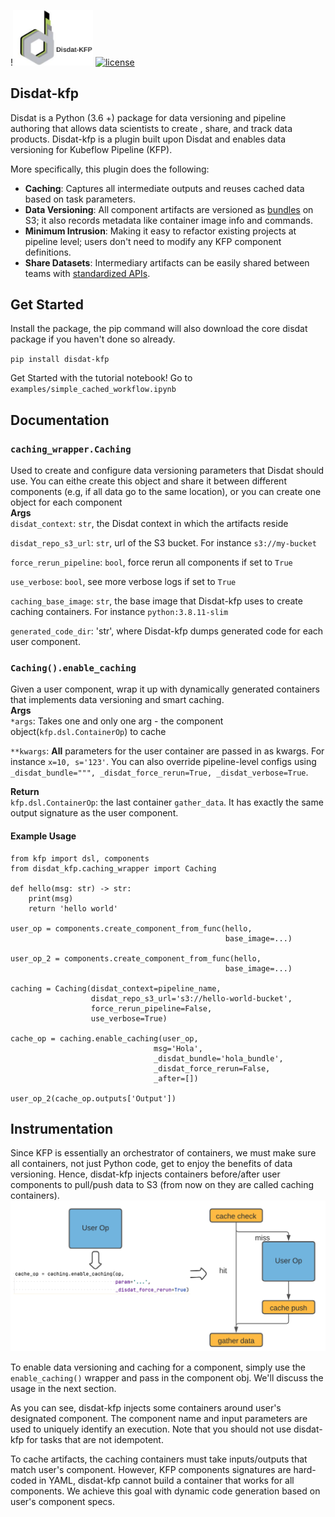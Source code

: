 
!<img src="./docs/logo.png" width="128">
[![license](https://img.shields.io/github/license/mashape/apistatus.svg)](LICENSE) 

## Disdat-kfp
Disdat is a Python (3.6 +) package for data versioning and pipeline authoring that allows data scientists to create
, share, and track data products. Disdat-kfp is a plugin built upon Disdat and enables data versioning for Kubeflow Pipeline (KFP).

More specifically, this plugin does the following:
* **Caching**: Captures all intermediate outputs and reuses cached data based on task parameters.
* **Data Versioning**: All component artifacts are versioned as [bundles](https://disdat.gitbook.io/disdat-documentation/basic-concepts/bundles) on S3; it also records metadata like container image info and commands.
* **Minimum Intrusion**: Making it easy to refactor existing projects at pipeline level; users don't need to modify any KFP component definitions.
* **Share Datasets**: Intermediary artifacts can be easily shared between teams with [standardized APIs](https://disdat.gitbook.io/disdat-documentation/examples/short-test-drive/push-pull-using-s3).
## Get Started 
Install the package, the pip command will also download the core disdat package if you haven't done so already. 

`pip install disdat-kfp`

Get Started with the tutorial notebook! Go to `examples/simple_cached_workflow.ipynb`

## Documentation
### `caching_wrapper.Caching`
Used to create and configure data versioning parameters that Disdat should use. You can eithe create this object and share it between 
different components (e.g, if all data go to the same location), or you can create one object for each component  
**Args** \
`disdat_context`: `str`, the Disdat context in which the artifacts reside  

`disdat_repo_s3_url`: `str`, url of the S3 bucket. For instance `s3://my-bucket`

`force_rerun_pipeline`: `bool`, force rerun all components if set to `True` 

`use_verbose`: `bool`, see more verbose logs if set to `True` 

`caching_base_image`: `str`, the base image that Disdat-kfp uses to create caching containers. For instance `python:3.8.11-slim` 

`generated_code_dir`: 'str', where Disdat-kfp dumps generated code for each user component.


### `Caching().enable_caching`
Given a user component, wrap it up with dynamically generated containers that implements data versioning and 
smart caching. \
**Args** \
`*args`: Takes one and only one arg - the component object(`kfp.dsl.ContainerOp`) to cache 

`**kwargs`: **All** parameters for the user container are passed in as kwargs. For instance `x=10, s='123'`. You 
can also override pipeline-level configs using `_disdat_bundle=""", _disdat_force_rerun=True, _disdat_verbose=True`.

**Return**  
`kfp.dsl.ContainerOp`: the last container `gather_data`. It has exactly the same output signature as the user component.

#### Example Usage 
```
from kfp import dsl, components
from disdat_kfp.caching_wrapper import Caching

def hello(msg: str) -> str:
    print(msg)
    return 'hello world'
    
user_op = components.create_component_from_func(hello,
                                                base_image=...)
                                                
user_op_2 = components.create_component_from_func(hello,
                                                base_image=...)
                                                
caching = Caching(disdat_context=pipeline_name,
                  disdat_repo_s3_url='s3://hello-world-bucket',
                  force_rerun_pipeline=False,
                  use_verbose=True)
                  
cache_op = caching.enable_caching(user_op, 
                                msg='Hola', 
                                _disdat_bundle='hola_bundle', 
                                _disdat_force_rerun=False, 
                                _after=[])
                                
user_op_2(cache_op.outputs['Output'])
```

## Instrumentation
Since KFP is essentially an orchestrator of containers, we must make sure all containers, not just Python code, get to enjoy the benefits of data versioning. 
Hence, disdat-kfp injects containers before/after user components to pull/push data to S3 (from now on they are called caching containers).  
<img src="docs/instrumentation.png" width="512"> 

To enable data versioning and caching for a component, simply use the `enable_caching()` wrapper and pass in the component obj. 
We'll discuss the usage in the next section.

As you can see, disdat-kfp injects some containers around user's designated component. The component name and input parameters 
are used to uniquely identify an execution. Note that you should not use disdat-kfp for tasks that are not idempotent. 

To cache artifacts, the caching containers must take inputs/outputs that match user's component. However, KFP components signatures are hard-coded
in YAML, disdat-kfp cannot build a container that works for all components. We achieve this goal with dynamic code generation based on user's component specs.
